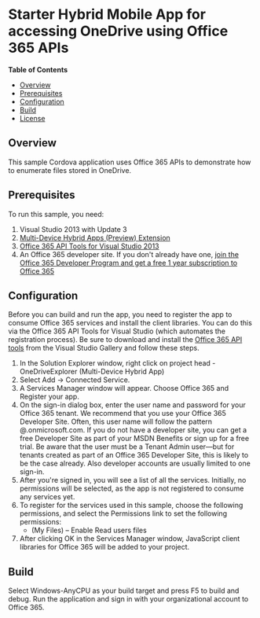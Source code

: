 # Starter Hybrid Mobile App for accessing OneDrive using Office 365 APIs #

**Table of Contents**

- [Overview](#overview)
- [Prerequisites](#prerequisites)
- [Configuration](#configuration)
- [Build](#build)
- [License](https://github.com/OfficeDev/OneDriveExplorer/blob/master/LICENSE)

## Overview ##

This sample Cordova application uses Office 365 APIs to demonstrate how to enumerate files stored in OneDrive.

<a name="prerequisites"></a>
## Prerequisites ##

To run this sample, you need:

1. Visual Studio 2013 with Update 3
2. [Multi-Device Hybrid Apps (Preview) Extension](http://www.visualstudio.com/en-us/explore/cordova-vs.aspx)
3. [Office 365 API Tools for Visual Studio 2013](https://visualstudiogallery.msdn.microsoft.com/a15b85e6-69a7-4fdf-adda-a38066bb5155)
4. An Office 365 developer site. If you don't already have one, [join the Office 365 Developer Program and get a free 1 year subscription to Office 365](https://profile.microsoft.com/RegSysProfileCenter/wizardnp.aspx?wizid=14b845d0-938c-45af-b061-f798fbb4d170&lcid=1033)

<a name="configuration"></a>
## Configuration ##

Before you can build and run the app, you need to register the app to consume Office 365 services and install the client libraries. You can do this via the Office 365 API Tools for Visual Studio (which automates the registration process). Be sure to download and install the [Office 365 API tools](http://visualstudiogallery.msdn.microsoft.com/7e947621-ef93-4de7-93d3-d796c43ba34f) from the Visual Studio Gallery and follow these steps.

  1. In the Solution Explorer window, right click on project head - OneDriveExplorer (Multi-Device Hybrid App)
  2. Select Add -> Connected Service.
  3. A Services Manager window will appear. Choose Office 365 and Register your app.
  4. On the sign-in dialog box, enter the user name and password for your Office 365 tenant. We recommend that you use your Office 365 Developer Site. Often, this user name will follow the pattern <your-name>@<tenant-name>.onmicrosoft.com. If you do not have a developer site, you can get a free Developer Site as part of your MSDN Benefits or sign up for a free trial. Be aware that the user must be a Tenant Admin user—but for tenants created as part of an Office 365 Developer Site, this is likely to be the case already. Also developer accounts are usually limited to one sign-in.
  4. After you're signed in, you will see a list of all the services. Initially, no permissions will be selected, as the app is not registered to consume any services yet. 
  5. To register for the services used in this sample, choose the following permissions, and select the Permissions link to set the following permissions:
	 - (My Files) – Enable Read users files
  6. After clicking OK in the Services Manager window, JavaScript client libraries for Office 365 will be added to your project.

<a name="build"></a>
## Build ##

Select Windows-AnyCPU as your build target and press F5 to build and debug. Run the application and sign in with your organizational account to Office 365.
